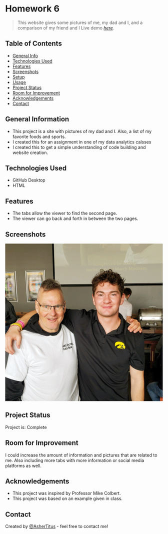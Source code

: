 # Homework 6
> This website gives some pictures of me, my dad and I, and a comparison of my friend and I
> Live demo [_here_](file:///Users/ashertitus/Documents/GitHub/ajtitus_HW6/Untitled/index.html). <!-- If you have the project hosted somewhere, include the link here. -->

## Table of Contents
* [General Info](#general-information)
* [Technologies Used](#technologies-used)
* [Features](#features)
* [Screenshots](#screenshots)
* [Setup](#setup)
* [Usage](#usage)
* [Project Status](#project-status)
* [Room for Improvement](#room-for-improvement)
* [Acknowledgements](#acknowledgements)
* [Contact](#contact)
<!-- * [License](#license) -->


## General Information
- This project is a site with pictures of my dad and I. Also, a list of my favorite foods and sports.
- I created this for an assignment in one of my data analytics calsses
- I created this to get a simple understanding of code building and website creation.
<!-- You don't have to answer all the questions - just the ones relevant to your project. -->


## Technologies Used
- GitHub Desktop
- HTML


## Features
- The tabs allow the viewer to find the second page.
- The viewer can go back and forth in between the two pages.


## Screenshots
![Picture on Site](./brad.JPG)


## Project Status
Project is: Complete


## Room for Improvement
I could increase the amount of information and pictures that are related to me. Also including more tabs with more information or social media platforms as well.


## Acknowledgements
- This project was inspired by Professor Mike Colbert.
- This project was based on an example given in class.


## Contact
Created by [@AsherTitus](https://github.com/AsherTitus) - feel free to contact me!


<!-- Optional -->
<!-- ## License -->
<!-- This project is open source and available under the [... License](). -->

<!-- You don't have to include all sections - just the one's relevant to your project -->
